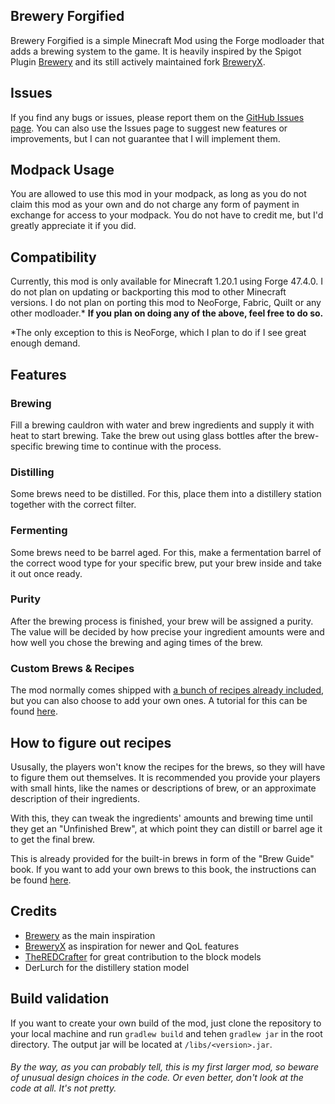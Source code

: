 ## Brewery Forgified
Brewery Forgified is a simple Minecraft Mod using the Forge modloader that adds a brewing system to the game.
It is heavily inspired by the Spigot Plugin [Brewery](https://www.spigotmc.org/resources/brewery.3082/) and its still actively maintained fork [BreweryX](https://www.spigotmc.org/resources/breweryx.114777/).

## Issues
If you find any bugs or issues, please report them on the [GitHub Issues page](https://github.com/Fabian2611/brewerymod/issues/).
You can also use the Issues page to suggest new features or improvements, but I can not guarantee that I will implement them.

## Modpack Usage
You are allowed to use this mod in your modpack, as long as you do not claim this mod as your own and do not charge any form of payment in exchange for access to your modpack.
You do not have to credit me, but I'd greatly appreciate it if you did.

## Compatibility
Currently, this mod is only available for Minecraft 1.20.1 using Forge 47.4.0.
I do not plan on updating or backporting this mod to other Minecraft versions.
I do not plan on porting this mod to NeoForge, Fabric, Quilt or any other modloader.*
**If you plan on doing any of the above, feel free to do so.**

*The only exception to this is NeoForge, which I plan to do if I see great enough demand.

## Features
### Brewing
Fill a brewing cauldron with water and brew ingredients and supply it with heat to start brewing. Take the brew out using glass bottles after the brew-specific brewing time to continue with the process.
### Distilling
Some brews need to be distilled. For this, place them into a distillery station together with the correct filter.
### Fermenting
Some brews need to be barrel aged. For this, make a fermentation barrel of the correct wood type for your specific brew, put your brew inside and take it out once ready.
### Purity
After the brewing process is finished, your brew will be assigned a purity. The value will be decided by how precise your ingredient amounts were and how well you chose the brewing and aging times of the brew.
### Custom Brews & Recipes
The mod normally comes shipped with [a bunch of recipes already included](https://github.com/Fabian2611/brewerymod/wiki/Builtins), but you can also choose to add your own ones. A tutorial for this can be found [here](https://github.com/Fabian2611/brewerymod/wiki/Custom-Brews-&-Recipes).

## How to figure out recipes
Ususally, the players won't know the recipes for the brews, so they will have to figure them out themselves.
It is recommended you provide your players with small hints, like the names or descriptions of brew, or an approximate description of their ingredients.

With this, they can tweak the ingredients' amounts and brewing time until they get an "Unfinished Brew", at which point they can distill or barrel age it to get the final brew.

This is already provided for the built-in brews in form of the "Brew Guide" book.
If you want to add your own brews to this book, the instructions can be found [here](https://github.com/Fabian2611/brewerymod/wiki/Guide-Book-Entries).

## Credits
- [Brewery](https://www.spigotmc.org/resources/brewery.3082/) as the main inspiration
- [BreweryX](https://www.spigotmc.org/resources/breweryx.114777/) as inspiration for newer and QoL features
- [TheREDCrafter](https://github.com/TheREDCraafter) for great contribution to the block models
- DerLurch for the distillery station model

## Build validation
If you want to create your own build of the mod, just clone the repository to your local machine and run `gradlew build` and tehen `gradlew jar` in the root directory. The output jar will be located at `/libs/<version>.jar`.

###### By the way, as you can probably tell, this is my first larger mod, so beware of unusual design choices in the code. Or even better, don't look at the code at all. It's not pretty.
